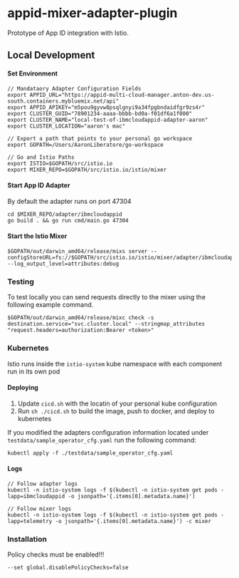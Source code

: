 # appid-mixer-adapter-plugin

Prototype of App ID integration with Istio.

## Local Development

#### Set Environment

```
// Mandataory Adapter Configuration Fields
export APPID_URL="https://appid-multi-cloud-manager.anton-dev.us-south.containers.mybluemix.net/api"
export APPID_APIKEY="m5pou9gyvw8psqlgnyi9a34fpgbndaidfgr9zs4r"
export CLUSTER_GUID="78901234-aaaa-bbbb-bd0a-f01df6a1f000"
export CLUSTER_NAME="local-test-of-ibmcloudappid-adapter-aaron"
export CLUSTER_LOCATION="aaron's mac"

// Export a path that points to your personal go workspace
export GOPATH=/Users/AaronLiberatore/go-workspace

// Go and Istio Paths
export ISTIO=$GOPATH/src/istio.io
export MIXER_REPO=$GOPATH/src/istio.io/istio/mixer
```

#### Start App ID Adapter

By default the adapter runs on port 47304

```
cd $MIXER_REPO/adapter/ibmcloudappid
go build . && go run cmd/main.go 47304
```

#### Start the Istio Mixer

```
$GOPATH/out/darwin_amd64/release/mixs server --configStoreURL=fs://$GOPATH/src/istio.io/istio/mixer/adapter/ibmcloudappid/testdata --log_output_level=attributes:debug
```

### Testing

To test locally you can send requests directly to the mixer using the following example command.
```
$GOPATH/out/darwin_amd64/release/mixc check -s destination.service="svc.cluster.local" --stringmap_attributes "request.headers=authorization:Bearer <token>"
```

### Kubernetes

Istio runs inside the `istio-system` kube namespace with each component run in its own pod

#### Deploying

1. Update `cicd.sh` with the locatin of your personal kube configuration
2. Run `sh ./cicd.sh` to build the image, push to docker, and deploy to kubernetes

If you modified the adapters configuration information located under `testdata/sample_operator_cfg.yaml` run the following command:

`kubectl apply -f ./testdata/sample_operator_cfg.yaml`

#### Logs
```
// Follow adapter logs
kubectl -n istio-system logs -f $(kubectl -n istio-system get pods -lapp=ibmcloudappid -o jsonpath='{.items[0].metadata.name}')

// Follow mixer logs
kubectl -n istio-system logs -f $(kubectl -n istio-system get pods -lapp=telemetry -o jsonpath='{.items[0].metadata.name}') -c mixer
```


### Installation 

Policy checks must be enabled!!!
```
--set global.disablePolicyChecks=false
```